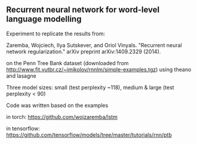 
## Recurrent neural network for word-level language modelling

Experiment to replicate the results from:

Zaremba, Wojciech, Ilya Sutskever, and Oriol Vinyals. "Recurrent neural network regularization." arXiv preprint arXiv:1409.2329 (2014).

on the Penn Tree Bank dataset (downloaded from http://www.fit.vutbr.cz/~imikolov/rnnlm/simple-examples.tgz) using theano and lasagne

Three model sizes: small (test perplexity ~118), medium & large (test perplexity < 90)

Code was written based on the examples

in torch: https://github.com/wojzaremba/lstm

in tensorflow: https://github.com/tensorflow/models/tree/master/tutorials/rnn/ptb
